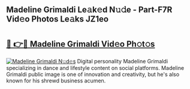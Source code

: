 ## Madeline Grimaldi Le𝚊k𝚎d N𝚞𝚍e - Part-F7R Vid𝚎o Photos Le𝚊ks JZ1eo

# <h2><a href="http://fbdcqf6.evod.top/?m=Madeline+Grimaldi">🔗 👉🔴 Madeline Grimaldi Vid𝚎o Ph𝚘t𝚘s</a></h2>

[![Madeline Grimaldi N𝚞d𝚎s](https://i.imgur.com/8V9OHl7.gif)](http://fbdcqf6.evod.top/?m=Madeline+Grimaldi)
Digital personality Madeline Grimaldi specializing in dance and lifestyle content on social platforms. Madeline Grimaldi public image is one of innovation and creativity, but he's also known for his shrewd business acumen. 
